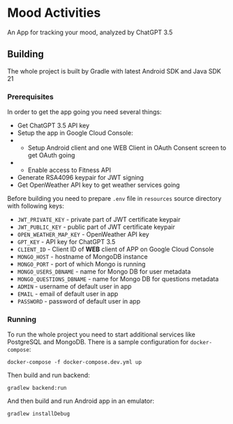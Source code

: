 # Mood Activities

An App for tracking your mood, analyzed by ChatGPT 3.5

## Building

The whole project is built by Gradle with latest Android SDK and Java SDK 21

### Prerequisites

In order to get the app going you need several things:
- Get ChatGPT 3.5 API key
- Setup the app in Google Cloud Console:
- - Setup Android client and one WEB Client in OAuth Consent screen to get OAuth going
- - Enable access to Fitness API
- Generate RSA4096 keypair for JWT signing
- Get OpenWeather API key to get weather services going

Before building you need to prepare `.env` file in `resources` source directory with following keys:

- `JWT_PRIVATE_KEY` - private part of JWT certificate keypair
- `JWT_PUBLIC_KEY` - public part of JWT certificate keypair
- `OPEN_WEATHER_MAP_KEY` - OpenWeather API key
- `GPT_KEY` - API key for ChatGPT 3.5
- `CLIENT_ID` - Client ID of **WEB** client of APP on Google Cloud Console
- `MONGO_HOST` - hostname of MongoDB instance
- `MONGO_PORT` - port of which Mongo is running
- `MONGO_USERS_DBNAME` - name for Mongo DB for user metadata
- `MONGO_QUESTIONS_DBNAME` - name for Mongo DB for questions metadata
- `ADMIN` - username of default user in app
- `EMAIL` - email of default user in app
- `PASSWORD` - password of default user in app

### Running

To run the whole project you need to start additional services like PostgreSQL and MongoDB. 
There is a sample configuration for `docker-compose`:

```shell
docker-compose -f docker-compose.dev.yml up
```

Then build and run backend:

```shell
gradlew backend:run
```

And then build and run Android app in an emulator:

```shell
gradlew installDebug
```
